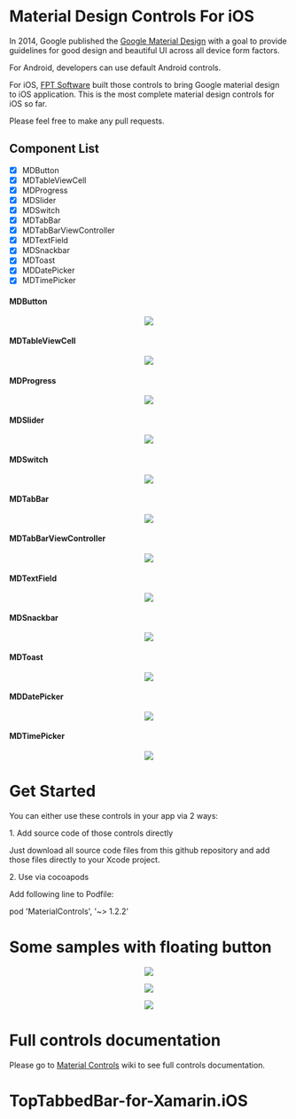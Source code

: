# Material Design Controls For iOS

In 2014, Google published the [Google Material Design](http://www.google.com/design/spec/material-design/introduction.html) with a goal to provide guidelines for good design and beautiful UI across all device form factors.

For Android, developers can use default Android controls.

For iOS, [FPT Software](http://www.fpt-software.com/) built those controls to bring Google material design to iOS application. This is the most complete material design controls for iOS so far.

Please feel free to make any pull requests.

Component List
-----
- [x] MDButton
- [x] MDTableViewCell
- [x] MDProgress
- [x] MDSlider
- [x] MDSwitch
- [x] MDTabBar
- [x] MDTabBarViewController
- [x] MDTextField
- [x] MDSnackbar
- [x] MDToast
- [x] MDDatePicker
- [x] MDTimePicker

#### MDButton
<p align="center">
<img style="-webkit-user-select: none;" src="https://raw.githubusercontent.com/fpt-software/Material-Controls-For-iOS/master/Screenshots/MDButton.gif">
</p>

#### MDTableViewCell
<p align="center">
<img style="-webkit-user-select: none;" src="https://raw.githubusercontent.com/fpt-software/Material-Controls-For-iOS/master/Screenshots/MDTableViewCell.gif">
</p>

#### MDProgress
<p align="center">
<img style="-webkit-user-select: none;" src="https://raw.githubusercontent.com/fpt-software/Material-Controls-For-iOS/master/Screenshots/MDProgress.gif">
</p>

#### MDSlider
<p align="center">
<img style="-webkit-user-select: none;" src="https://raw.githubusercontent.com/fpt-software/Material-Controls-For-iOS/master/Screenshots/MDSlider.gif">
</p>

#### MDSwitch
<p align="center">
<img style="-webkit-user-select: none;" src="https://raw.githubusercontent.com/fpt-software/Material-Controls-For-iOS/master/Screenshots/MDSwitch.gif">
</p>

#### MDTabBar
<p align="center">
<img style="-webkit-user-select: none;" src="https://raw.githubusercontent.com/fpt-software/Material-Controls-For-iOS/master/Screenshots/MDTabBar.gif">
</p>

#### MDTabBarViewController
<p align="center">
<img style="-webkit-user-select: none;" src="https://raw.githubusercontent.com/fpt-software/Material-Controls-For-iOS/master/Screenshots/MDTabBarViewController.gif">
</p>

#### MDTextField
<p align="center">
<img style="-webkit-user-select: none;" src="https://raw.githubusercontent.com/fpt-software/Material-Controls-For-iOS/master/Screenshots/MDTextField_v2.gif">
</p>

#### MDSnackbar
<p align="center">
<img style="-webkit-user-select: none;" src="https://raw.githubusercontent.com/fpt-software/Material-Controls-For-iOS/master/Screenshots/MDSnackbar.gif">
</p>

#### MDToast
<p align="center">
<img style="-webkit-user-select: none;" src="https://raw.githubusercontent.com/fpt-software/Material-Controls-For-iOS/master/Screenshots/MDToast.gif">
</p>

#### MDDatePicker
<p align="center">
<img style="-webkit-user-select: none;" src="https://raw.githubusercontent.com/fpt-software/Material-Controls-For-iOS/master/Screenshots/MDDatePicker.gif">
</p>

#### MDTimePicker
<p align="center">
<img style="-webkit-user-select: none;" src="https://raw.githubusercontent.com/fpt-software/Material-Controls-For-iOS/master/Screenshots/MDTimePicker.gif">
</p>


# Get Started
You can either use these controls in your app via 2 ways:
<p>1. Add source code of those controls directly</p>
<p>   Just download all source code files from this github repository and add those files directly to your Xcode project.</p>

<p>2. Use via cocoapods</p>
<p>   Add following line to Podfile:</p>
<p>     pod 'MaterialControls', '~> 1.2.2'</p>

# Some samples with floating button
<p align="center">
<img style="-webkit-user-select: none;" src="https://raw.githubusercontent.com/fpt-software/Material-Controls-For-iOS/master/Screenshots/MDSamples_Flinging.gif">
</p>
<p align="center">
<img style="-webkit-user-select: none;" src="https://raw.githubusercontent.com/fpt-software/Material-Controls-For-iOS/master/Screenshots/MDSamples_Sheet.gif">
</p>
<p align="center">
<img style="-webkit-user-select: none;" src="https://raw.githubusercontent.com/fpt-software/Material-Controls-For-iOS/master/Screenshots/MDSamples_Toolbar.gif">
</p>

# Full controls documentation
Please go to [Material Controls](https://github.com/fpt-software/Material-Controls-For-iOS/wiki) wiki to see full controls documentation.
# TopTabbedBar-for-Xamarin.iOS
